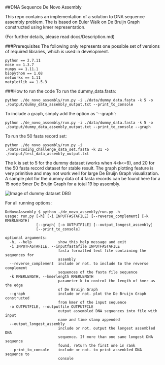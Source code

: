 ##DNA Sequence De Novo Assembly

This repo contains an implementation of a solution to DNA sequence assembly problem. The is based on Euler Walk on De Bruijn Graph constructed using kmer representation. 

(For further details, please read docs/Description.md)

###Prerequisites
The following only represents one possible set of versions of required libraries, which is used in development.
```
python == 2.7.11
nose == 1.3.7
numpy == 1.11.1
biopython == 1.68
networkx == 1.11
matplotlib == 1.5.3
```

###How to run the code
To run the dummy_data.fasta:  
```
python ./de_novo_assembly/run.py -i ./data/dummy_data.fasta -k 5 -o ./output/dummy_data_assembly_output.txt --print_to_console
```

To include a graph, simply add the option as '--graph':  
```
python ./de_novo_assembly/run.py -i ./data/dummy_data.fasta -k 5 -o ./output/dummy_data_assembly_output.txt --print_to_console --graph
```

To run the 50 fasta record set:  
```
python ./de_novo_assembly/run.py -i ./data/coding_challenge_data_set.fasta -k 21 -o ./output/test_data_assembly_output.txt
```

The k is set to 5 for the dummy dataset (works when 4<k<=9), and 20 for the 50 fasta record dataset for stable result. The graph plotting feature is very primitive and may not work well for large De Bruijn Graph visualization. A sample plot for the dummy data of 4 fasta records can be found here for a 15 node 5mer De Bruijn Graph for a total 19 bp assembly.

![Image of dummy dataset DBG](https://github.com/guojingyu/DeNovoAssembly/blob/master/dummy_data_de_bruijn.png)

For all running options:  
```
DeNovoAssembly $ python ./de_novo_assembly/run.py -h
usage: run.py [-h] [-i INPUTFASTAFILE] [--reverse_complement] [-k KMERLENGTH]
              [--graph] [-o OUTPUTFILE] [--output_longest_assembly]
              [--print_to_console]

optional arguments:
  -h, --help            show this help message and exit
  -i INPUTFASTAFILE, --inputfastafile INPUTFASTAFILE
                        fasta formatted text file containing the sequences for
                        assembly
  --reverse_complement  include or not. to include to the reverse complement
                        sequences of the fasta file sequence
  -k KMERLENGTH, --kmerlength KMERLENGTH
                        parameter k to control the length of kmer as the edge
                        of De Bruijn Graph
  --graph               include or not. plot the De Bruijn Graph constructed
                        from kmer of the input sequence
  -o OUTPUTFILE, --outputfile OUTPUTFILE
                        output assembled DNA sequences into file with input
                        name and time stamp appended
  --output_longest_assembly
                        include or not. output the longest assembled DNA
                        sequence. If more than one same longest DNA sequence
                        found, return the first one in rank
  --print_to_console    include or not. to print assembled DNA sequence to
                        console

```



